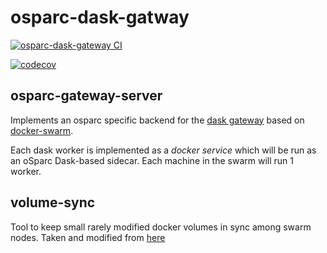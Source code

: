 # osparc-dask-gatway

[![osparc-dask-gateway CI](https://github.com/ITISFoundation/osparc-dask-gateway/actions/workflows/gateway.yml/badge.svg)](https://github.com/ITISFoundation/osparc-dask-gateway/actions/workflows/gateway.yml)

[![codecov](https://codecov.io/gh/ITISFoundation/osparc-dask-gateway/branch/master/graph/badge.svg?token=I637tqTNuI)](https://codecov.io/gh/ITISFoundation/osparc-dask-gateway)

## osparc-gateway-server

Implements an osparc specific backend for the [dask gateway](https://gateway.dask.org/) based on [docker-swarm](https://docs.docker.com/engine/swarm/).

Each dask worker is implemented as a *docker service* which will be run as an oSparc Dask-based sidecar. Each machine in the swarm will run 1 worker.

## volume-sync

Tool to keep small rarely modified docker volumes in sync among swarm nodes. Taken and modified from [here](https://github.com/granlem/docker-volume-sync/)
